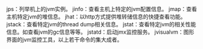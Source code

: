 jps：列举机上的jvm实例。
jinfo：查看主机上特定的jvm配置信息。
jmap：查看主机特定jvm的堆信息。
jhat：以http方式提供堆转储信息的快捷查看功能。
jstack：查看特定jvm的thread dump相关信息。
jstat：查看特定jvm的相关性能信息。如查看jvm的gc信息等等。
jstatd：启动jmx监控服务。
jvisualvm：图形界面的jvm监控工具，以上若干命令的集大成者。
